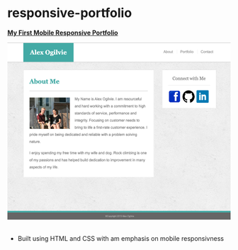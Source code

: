 # responsive-portfolio
<strong> <a href="https://ogilvie1231.github.io/responsive-portfolio/">My First Mobile Responsive Portfolio</a></strong>
<!-- ![site image](assets/images/basic-port.png = 250x250) -->
<img src="assets/images/basic-port.png" alt="site image" width="600" height="400">&nbsp;

<ul>
    <li>Built using HTML and CSS with am emphasis on mobile responsivness</li>
</ul>

